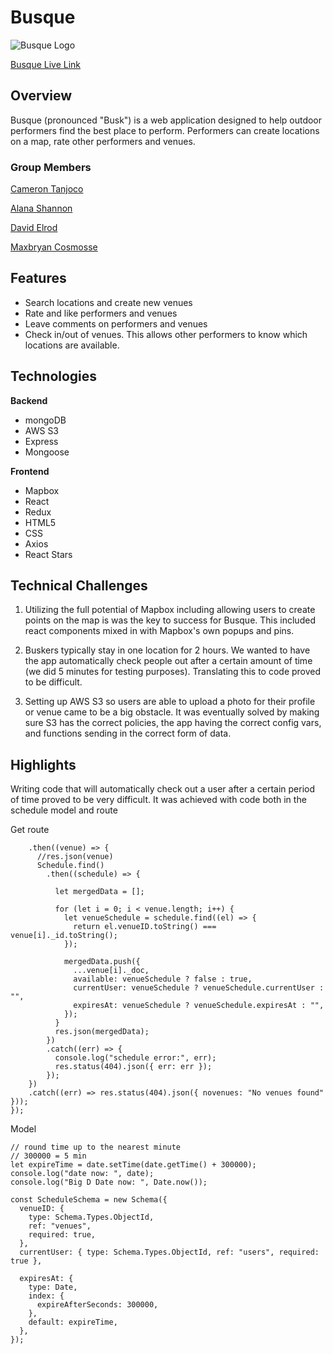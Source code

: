 # Busque

 ![Busque Logo](https://busque-dev.s3-us-west-2.amazonaws.com/cropped+logo.jpg "Optional title")


[Busque Live Link](https://busque-app.herokuapp.com/)



## Overview

Busque (pronounced "Busk") is a web application designed to help outdoor performers find the best place to perform. Performers can create locations on a map, rate other performers and venues. 

### Group Members
[Cameron Tanjoco](https://github.com/HiThereImCam)

[Alana Shannon](https://github.com/alanashannon)

[David Elrod](https://github.com/thedavidelrod)

[Maxbryan Cosmosse](https://github.com/mcosmosse)




## Features
* Search locations and create new venues 
* Rate and like performers and venues
* Leave comments on performers and venues
* Check in/out of venues. This allows other performers to know which locations are available.



## Technologies
**Backend**
* mongoDB
* AWS S3
* Express
* Mongoose

**Frontend**
* Mapbox 
* React
* Redux
* HTML5
* CSS
* Axios
* React Stars 

## Technical Challenges
1. Utilizing the full potential of Mapbox including allowing users to create points on the map is was the key to success for Busque. This included react components mixed in with Mapbox's own popups and pins.

2. Buskers typically stay in one location for 2 hours. We wanted to have the app automatically check people out after a certain amount of time (we did 5 minutes for testing purposes). Translating this to code proved to be difficult. 

3. Setting up AWS S3 so users are able to upload a photo for their profile or venue came to be a big obstacle. It was eventually solved by making sure S3 has the correct policies, the app having the correct config vars, and functions sending in the correct form of data.

## Highlights

Writing code that will automatically check out a user after a certain period of time proved to be very difficult. It was achieved with code both in the schedule model and route

Get route
```Venue.find()
    .then((venue) => {
      //res.json(venue)
      Schedule.find()
        .then((schedule) => {
      
          let mergedData = [];

          for (let i = 0; i < venue.length; i++) {
            let venueSchedule = schedule.find((el) => {
              return el.venueID.toString() === venue[i]._id.toString();
            });

            mergedData.push({
              ...venue[i]._doc,
              available: venueSchedule ? false : true,
              currentUser: venueSchedule ? venueSchedule.currentUser : "",
              expiresAt: venueSchedule ? venueSchedule.expiresAt : "",
            });
          }
          res.json(mergedData);
        })
        .catch((err) => {
          console.log("schedule error:", err);
          res.status(404).json({ err: err });
        });
    })
    .catch((err) => res.status(404).json({ novenues: "No venues found" }));
});
```
Model
``` let date = new Date();
// round time up to the nearest minute
// 300000 = 5 min
let expireTime = date.setTime(date.getTime() + 300000);
console.log("date now: ", date);
console.log("Big D Date now: ", Date.now());

const ScheduleSchema = new Schema({
  venueID: {
    type: Schema.Types.ObjectId,
    ref: "venues",
    required: true,
  },
  currentUser: { type: Schema.Types.ObjectId, ref: "users", required: true },

  expiresAt: {
    type: Date,
    index: {
      expireAfterSeconds: 300000,
    },
    default: expireTime,
  },
});
 ```
 
 
 
 


